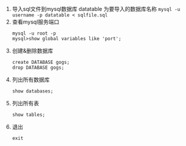 1. 导入sql文件到mysql数据库 datatable 为要导入的数据库名称
    `mysql -u username -p datatable < sqlfile.sql`
2. 查看mysql服务端口
    ```
    mysql -u root -p
    mysql>show global variables like 'port';
3. 创建&删除数据库
    ```
    create DATABASE gogs;
    drop DATABASE gogs;
4. 列出所有数据库
    ```
    show databases;
5. 列出所有表
    ```
    show tables;
6. 退出
    ```
    exit